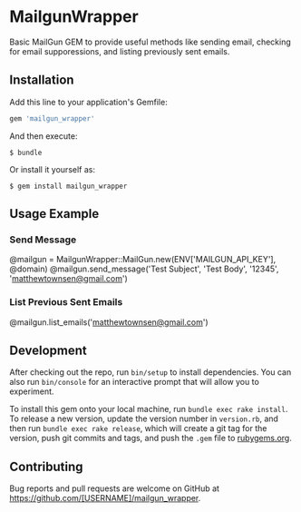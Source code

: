# MailgunWrapper

Basic MailGun GEM to provide useful methods like sending email, checking for email supporessions, and listing previously sent emails.

## Installation

Add this line to your application's Gemfile:

```ruby
gem 'mailgun_wrapper'
```

And then execute:

    $ bundle

Or install it yourself as:

    $ gem install mailgun_wrapper

## Usage Example

### Send Message
@mailgun = MailgunWrapper::MailGun.new(ENV['MAILGUN_API_KEY'], @domain)
@mailgun.send_message('Test Subject', 'Test Body', '12345', 'matthewtownsen@gmail.com')

### List Previous Sent Emails
@mailgun.list_emails('matthewtownsen@gmail.com')

## Development

After checking out the repo, run `bin/setup` to install dependencies. You can also run `bin/console` for an interactive prompt that will allow you to experiment.

To install this gem onto your local machine, run `bundle exec rake install`. To release a new version, update the version number in `version.rb`, and then run `bundle exec rake release`, which will create a git tag for the version, push git commits and tags, and push the `.gem` file to [rubygems.org](https://rubygems.org).

## Contributing

Bug reports and pull requests are welcome on GitHub at https://github.com/[USERNAME]/mailgun_wrapper.

